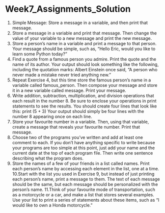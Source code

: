 # Week7_Assignments_Solution
1. Simple Message: Store a message in a variable, and then print that message.
2. Store a message in a variable and print that message. Then change the 
value of your variable to a new message and print the new message.
3. Store a person’s name in a variable and print a message to that person. 
Your message should be simple, such as, “Hello Eric, would you like to 
learn some Python today?”
4. Find a quote from a famous person you admire. Print the quote and the 
name of its author. Your output should look something like the following, 
including the quotation marks: Albert Einstein once said, “A person who 
never made a mistake never tried anything new.”
5. Repeat Exercise 4, but this time store the famous person’s name in a 
variable called famous_person. Then compose your message and store it in 
a new variable called message. Print your message.
6. Write addition, subtraction, multiplication, and division operations that 
each result in the number 8. Be sure to enclose your operations in print 
statements to see the results. You should create four lines that look like 
this: print (5 + 3)
Your output should simply be four lines with the number 8 appearing once 
on each line.
7. Store your favourite number in a variable. Then, using that variable, create 
a message that reveals your favourite number. Print that message.
8. Choose two of the programs you’ve written and add at least one comment 
to each. If you don’t have anything specific to write because your programs 
are too simple at this point, just add your name and the current date at the 
top of each program file. Then write one sentence describing what the 
program does.
9. Store the names of a few of your friends in a list called names. Print each 
person’s name by accessing each element in the list, one at a time.
10.Start with the list you used in Exercise 9, but instead of just printing each 
person’s name, print a message to them. The text of each message should 
be the same, but each message should be personalized with the person’s
name.
11.Think of your favourite mode of transportation, such as a motorcycle or a 
car, and make a list that stores several examples. Use your list to print a 
series of statements about these items, such as “I would like to own a 
Honda motorcycle.”
